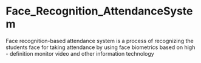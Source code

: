# Face_Recognition_AttendanceSystem
Face recognition-based attendance system is a process of recognizing the students face for taking attendance by using face biometrics based on high - definition monitor video and other information technology

